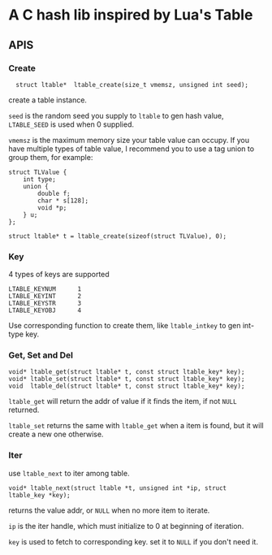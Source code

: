 A C hash lib inspired by Lua's Table
=====================================

## APIS
### Create
```
  struct ltable*  ltable_create(size_t vmemsz, unsigned int seed);
```
create a table instance.

`seed` is the random seed you supply to `ltable` to gen hash value, `LTABLE_SEED` is used when 0 supplied.


`vmemsz` is the maximum memory size your table value can occupy. If you have multiple types of table value, I recommend you to use a tag union to group them, for example:

```
struct TLValue {
    int type;
    union {
        double f;
        char * s[128];
        void *p;
    } u;
};

struct ltable* t = ltable_create(sizeof(struct TLValue), 0);
```

### Key
4 types of keys are supported

```
LTABLE_KEYNUM      1
LTABLE_KEYINT      2
LTABLE_KEYSTR      3
LTABLE_KEYOBJ      4

```
Use corresponding function to create them, like `ltable_intkey` to gen int-type key.

### Get, Set and Del

```
void* ltable_get(struct ltable* t, const struct ltable_key* key);
void* ltable_set(struct ltable* t, const struct ltable_key* key);
void  ltable_del(struct ltable* t, const struct ltable_key* key);
```

`ltable_get` will return the addr of value if it finds the item, if not `NULL` returned.

`ltable_set` returns the same with `ltable_get` when a item is found, but it will create a new one otherwise.


### Iter
use `ltable_next` to iter among table.
```
void* ltable_next(struct ltable *t, unsigned int *ip, struct ltable_key *key);
```
returns the value addr, or `NULL` when no more item to iterate.

`ip` is the iter handle, which must initialize to 0 at beginning of iteration.

`key` is used to fetch to corresponding key. set it to `NULL` if you don't need it.

